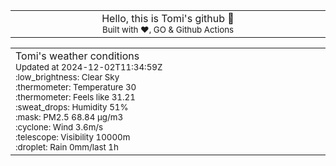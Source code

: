 
<div align="center">
<table>
<tbody>
<td align="center">
<img width="2000" height="0"><br>
Hello, this is Tomi's github 👋<br>
<sup>Built with ❤️, GO & Github Actions</sup><br>
<img width="2000" height="0">
</td>
</tbody>
</table>
</div>
<table>
<tbody>
<td align="left">
<img width="2000" height="0"><br>
Tomi's weather conditions<br>
<sup>Updated at 2024-12-02T11:34:59Z</sup><br>
<sup>:low_brightness: Clear Sky</sup><br>
<sup>:thermometer: Temperature 30 </sup><br>
<sup>:thermometer: Feels like 31.21</sup><br>
<sup>:sweat_drops: Humidity 51%</sup><br>
<sup>:mask: PM2.5 68.84 μg/m3</sup><br>
<sup>:cyclone: Wind 3.6m/s </sup><br>
<sup>:telescope: Visibility 10000m </sup><br>
<sup>:droplet: Rain 0mm/last 1h </sup><br>
<img width="2000" height="0">
</td>
<td align="left">
<img width="2000" height="0"><br>
<br>
<img width="2000" height="0">
</td>
</tbody>
</table>
</div>
    
